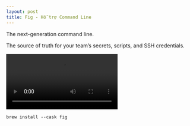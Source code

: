 ```yaml
---
layout: post
title: Fig - Hỗ trợ Command Line
---
```


The next-generation command line.

The source of truth for your team’s secrets, scripts, and SSH credentials.

![](https://fig.io/videos/main-demo-grey.mp4)

```brew install --cask fig```


